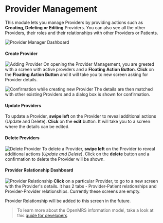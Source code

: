 # Provider Management

This module lets you manage Providers by providing actions such as **Creating, Deleting or Editing** Providers. You can also see all the other Providers, their roles and their relationships with other Providers or Patients.

![Provider Manager Dashboard](assets/provider_manager_dashboard.png)

#### Create Provider

![Adding Provider](assets/provider_add.png)
On opening the Provider Management, you are greeted with a screen with active providers and a **Floating Action Button**. **Click** on the **Floating Action Button** and it will take you to new screen asking for Provider details. 

![Confirmation while creating new Provider](assets/provider_create_confirmation.png)
The details are then matched with other existing Providers and a dialog box is shown for confirmation.

#### Update Providers

To update a Provider, **swipe left** on the Provider to reveal additional actions (Update and Delete). **Click** on the **edit** button. It will take you to a screen where the details can be edited.


#### Delete Providers
![Delete Provider](assets/provider_delete_confirmation.png)
To delete a Provider, **swipe left** on the Provider to reveal additional actions (*Update and Delete*). Click on the **delete** button and a confirmation to delete the Provider will be shown.


#### Provider Relationship Dashboard

![Provider Relationship](assets/provider_dashboard.png)
**Click** on a particular Provider, to go to a new screen with the Provider's details. It has 2 tabs - Provider-Patient relationships and Provider-Provider relationships. Currently these screens are empty. 

Provider Relationship will be added to this screen in the future.




> To learn more about the OpenMRS information model, take a look at this [guide for developers](http://guide.openmrs.org/en/Getting%20Started/openmrs-information-model.html).
